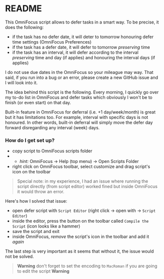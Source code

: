 # README #

This OmniFocus script allows to defer tasks in a smart way. To be precise, it does the following:

- if the task has no defer date, it will deter to tomorrow honouring defer time settings (OmniFocus Preferences)
- if the task has a defer date, it will defer to tomorrow *preserving* time
- if the task has an interval, it will defer according to the interval *preserving* time and day (if applies) and honouring the interval days (if applies)

I do not use due dates in the OmniFocus so your mileague may way. That said, if you run into a bug or an error, please create a new GitHub issue and I will look into it.

The idea behind this script is the following. Every morning, I quickly go over my to-do list in OmniFocus and defer tasks which obviously I won't be to finish (or even start) on that day.

Built-in feature in OmniFocus for deferral (i.e. +1 day/week/month) is great but it has limitations too. For example, interval with specific days is not honoured. In other words, built-in deferral will simply move the defer day forward disregarding any interval (week) days.

### How do I get set up? ###

- copy script to OmniFocus scripts folder
- - *hint:* OmniFocus -> Help (top menu) -> Open Scripts Folder
- right click on OmniFocus toolbar, select customize and drag script's icon on the toolbar

>Special note: in my experience, I had an issue where running the script directly (from script editor) worked fined but inside OmniFocus it would throw an error.

Here's how I solved that issue:

- open defer script with `Script Editor` (right click -> open with -> `Script Editor`)
- inside the editor, press the button on the toolbar called `Compile the Script` (icon looks like a hammer)
- save the script and exit
- inside OmniFocus, *remove* the script's icon in the toolbar and add it *again*

The last step is very important as it seems that without it, the issue would not be solved.

>**Warning** don't forget to set the encoding to `MacRoman` if you are going to edit the script **Warning**
